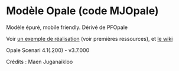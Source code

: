 # Modèle Opale (code MJOpale)
Modèle épuré, mobile friendly. Dérivé de PFOpale

Voir [un exemple de réalisation](https://ledroitdesavoir.imt-atlantique.fr/savoir-etre-net/) (voir premières ressources), et [le wiki](https://github.com/Bigood/opale_mj/wiki/)

Opale Scenari 4.1(.200) - v3.7.000

Crédits : Maen Juganaikloo
